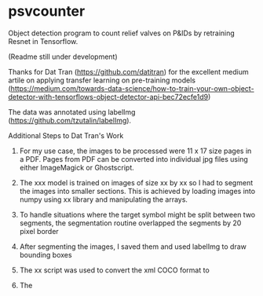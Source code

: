 # psvcounter
Object detection program to count relief valves on P&amp;IDs by retraining Resnet in Tensorflow. 

(Readme still under development)

Thanks for Dat Tran (https://github.com/datitran) for the excellent medium artile on applying transfer learning on pre-training models (https://medium.com/towards-data-science/how-to-train-your-own-object-detector-with-tensorflows-object-detector-api-bec72ecfe1d9)

The data was annotated using labelImg (https://github.com/tzutalin/labelImg).

Additional Steps to Dat Tran's Work

1) For my use case, the images to be processed were 11 x 17 size pages in a PDF. Pages from PDF can be converted into individual jpg files using either ImageMagick or Ghostscript.

2) The xxx model is trained on images of size xx by xx so I had to segment the images into smaller sections. This is achieved by loading images into numpy using xx library and manipulating the arrays.

3) To handle situations where the target symbol might be split between two segments, the segmentation routine overlapped the segments by 20 pixel border 

4) After segmenting the images, I saved them and used labelImg to draw bounding boxes

5) The xx script was used to convert the xml COCO format to

6) The 
